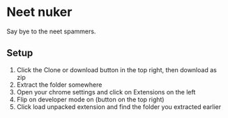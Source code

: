 # Neet nuker

Say bye to the neet spammers.

## Setup
1. Click the Clone or download button in the top right, then download as zip
2. Extract the folder somewhere
3. Open your chrome settings and click on Extensions on the left
4. Flip on developer mode on (button on the top right)
5. Click load unpacked extension and find the folder you extracted earlier

